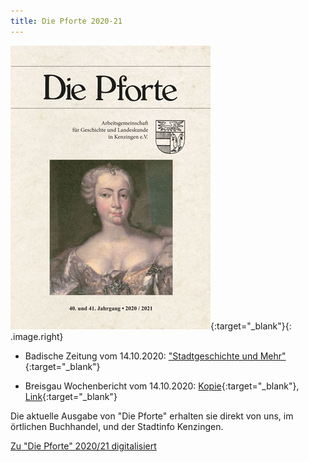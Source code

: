 ```yaml
---
title: Die Pforte 2020-21
---
```


[!["Die Pforte"](assets/images/pforte-2020-2021.jpg)](http://dl.ub.uni-freiburg.de/diglit/pforte-2021-40-41?sid=2b2712c2c15d21b42d717bdc2ed7c7ac){:target="_blank"}{: .image.right}


- Badische Zeitung vom 14.10.2020:  ["Stadtgeschichte und Mehr"](https://www.badische-zeitung.de/stadtgeschichte-und-mehr){:target="_blank"}

- Breisgau Wochenbericht vom 14.10.2020:
  [Kopie](assets/images/20201014_wochenbericht_vorstellung.png){:target="_blank"},  [Link](https://www.calameo.com/read/003743820b3f90b5c1430){:target="_blank"}

Die aktuelle Ausgabe von "Die Pforte" erhalten sie direkt von uns, im &ouml;rtlichen Buchhandel, und der Stadtinfo Kenzingen.

[Zu "Die Pforte" 2020/21 digitalisiert](http://dl.ub.uni-freiburg.de/diglit/pforte-2021-40-41?sid=2b2712c2c15d21b42d717bdc2ed7c7ac)
